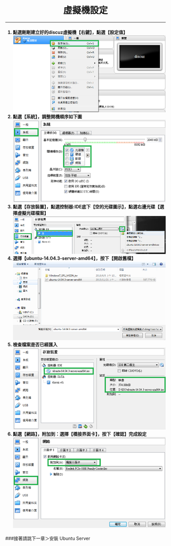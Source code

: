 # **<center>虛擬機設定**

---

<ol><h4>
  <li>點選剛剛建立好的discuz虛擬機【右鍵】，點選【設定值】
  <br><img src='../img/virtual_part2/part2_1.png'>
  <li>點選【系統】，調整開機順序如下圖
  <br><img src='../img/virtual_part2/part2_2.png'>
  <li>點選【存放裝置】，點選控制器:IDE底下【空的光碟圖示】，點選右邊光碟【選擇虛擬光碟檔案】
  <br><img src='../img/virtual_part2/part2_3.png'>
  <li>選擇【ubuntu-14.04.3-server-amd64】，按下【開啟舊檔】
  <br><img src='../img/virtual_part2/part2_4.png'>
  <li>檢查檔案是否已經匯入
  <br><img src='../img/virtual_part2/part2_5.png'>
  <li>點選【網路】，附加到：選擇【橋接界面卡】，按下【確認】完成設定
  <br><img src='../img/virtual_part2/part2_6.png'>
</h4></ol>

###接著請跳下一章＞安裝 Ubuntu Server